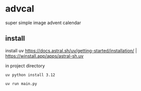 # advcal
super simple image advent calendar

## install

install uv https://docs.astral.sh/uv/getting-started/installation/ | https://winstall.app/apps/astral-sh.uv

in project directory

```shell
uv python install 3.12
```

```shell
uv run main.py
```